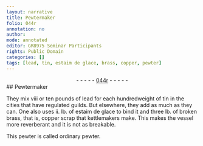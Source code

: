 ```yaml
---
layout: narrative
title: Pewtermaker
folio: 044r
annotation: no
author:
mode: annotated
editor: GR8975 Seminar Participants
rights: Public Domain
categories: []
tags: [lead, tin, estaim de glace, brass, copper, pewter]
---
```


 <div class="folio" align="center">- - - - - <a href="http://gallica.bnf.fr/ark:/12148/btv1b10500001g/f93.image" target="_blank">044r</a> - - - - - </div>  
## Pewtermaker

 
They mix viii or ten pounds of <span class="material">lead</span> for each hundredweight of <span class="material">tin</span> in the cities that have regulated guilds. But elsewhere, they add as much as they can. One also uses ii. lb. of <span class="material">estaim de glace</span> to bind it and three lb. of broken <span class="material"> brass</span>, that is, <span class="material">copper</span> scrap that kettlemakers make. This makes the <span class="tool">vessel</span> more reverberant and it is not as breakable.
 
This <span class="material">pewter</span> is called ordinary pewter.
 